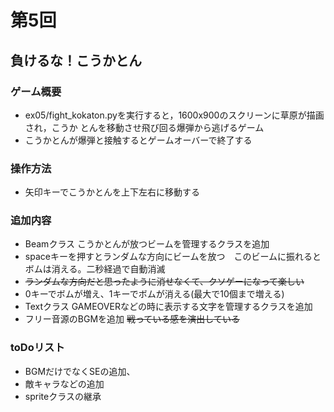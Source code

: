 # 第5回
## 負けるな！こうかとん
### ゲーム概要
- ex05/fight_kokaton.pyを実行すると，1600x900のスクリーンに草原が描画され，こうか
とんを移動させ飛び回る爆弾から逃げるゲーム
- こうかとんが爆弾と接触するとゲームオーバーで終了する
### 操作方法
- 矢印キーでこうかとんを上下左右に移動する
### 追加内容
- Beamクラス こうかとんが放つビームを管理するクラスを追加
- spaceキーを押すとランダムな方向にビームを放つ　このビームに振れるとボムは消える。二秒経過で自動消滅
- ~~ランダムな方向だと思ったように消せなくて、クソゲーになって楽しい~~ 
- 0キーでボムが増え、1キーでボムが消える(最大で10個まで増える) 
- Textクラス GAMEOVERなどの時に表示する文字を管理するクラスを追加
- フリー音源のBGMを追加 ~~戦っている感を演出している~~
### toDoリスト
- BGMだけでなくSEの追加、
- 敵キャラなどの追加
- spriteクラスの継承


